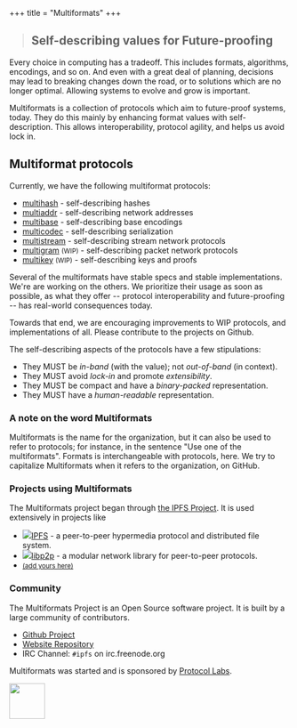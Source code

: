 +++
title = "Multiformats"
+++

> ## Self-describing values for Future-proofing

Every choice in computing has a tradeoff. This includes formats, algorithms, encodings, and so on. And even with a great deal of planning, decisions may lead to breaking changes down the road, or to solutions which are no longer optimal. Allowing systems to evolve and grow is important.

Multiformats is a collection of protocols which aim to future-proof systems, today. They do this mainly by enhancing format values with self-description. This allows interoperability, protocol agility, and helps us avoid lock in.

## Multiformat protocols

Currently, we have the following multiformat protocols:

- [multihash](./multihash) - self-describing <span class="mfc mfc-multihash">hashes</span>
- [multiaddr](./multiaddr) - self-describing <span class="mfc mfc-multiaddr">network addresses</span>
- [multibase](https://github.com/multiformats/multibase) - self-describing <span class="mfc mfc-multibase">base encodings</span>
- [multicodec](https://github.com/multiformats/multicodec) - self-describing <span class="mfc mfc-multicodec">serialization</span>
- [multistream](https://github.com/multiformats/multistream) - self-describing <span class="mfc mfc-multistream">stream network protocols</span>
- [multigram](https://github.com/multiformats/multigram) <small>(WIP)</small> - self-describing <span class="mfc mfc-multigram">packet network protocols</span>
- [multikey](https://github.com/multiformats/multikey) <small>(WIP)</small> - self-describing <span class="mfc mfc-multikey">keys and proofs</span>

Several of the multiformats have stable specs and stable implementations. We're are working on the others. We prioritize their usage as soon as possible, as what they offer -- protocol interoperability and future-proofing -- has real-world consequences today.

Towards that end, we are encouraging improvements to WIP protocols, and implementations of all. Please contribute to the projects on Github.

The self-describing aspects of the protocols have a few stipulations:

- They MUST be _in-band_ (with the value); not _out-of-band_ (in context).
- They MUST avoid _lock-in_ and promote _extensibility_.
- They MUST be compact and have a _binary-packed_ representation.
- They MUST have a _human-readable_ representation.


### A note on the word Multiformats

Multiformats is the name for the organization, but it can also be used to refer to protocols; for instance, in the sentence "Use one of the multiformats". Formats is interchangeable with protocols, here. We try to capitalize Multiformats when it refers to the organization, on GitHub.

### Projects using Multiformats

The Multiformats project began through [the IPFS Project](https://ipfs.io). It is used extensively in projects like

<ul class="project-list">
	<li>
		<a href="https://ipfs.io"><img src="projects/ipfs.png" />IPFS</a>
		- a peer-to-peer hypermedia protocol and distributed file system.
	</li>
	<li>
		<a href="https://github.com/libp2p/libp2p">
		<img src="projects/libp2p.png" />libp2p</a>
		- a modular network library for peer-to-peer protocols.
	</li>
	<li>
		<small><a href="https://github.com/multiformats/website/blob/master/content/index.md">(add yours here)</a></small>
	</li>
</ul>

### Community

The Multiformats Project is an Open Source software project. It is built by a large community of contributors.

- [Github Project](https://github.com/multiformats/multiformats)
- [Website Repository](https://github.com/multiformats/website)
- IRC Channel: `#ipfs` on irc.freenode.org

Multiformats was started and is sponsored by [Protocol Labs](https://ipn.io).

<a href="http://ipn.io">
<img src="protocol-labs-logo.png" height="64px" />
</a>
